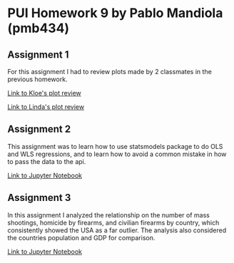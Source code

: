# PUI Homework 9 by Pablo Mandiola (pmb434)

## Assignment 1

For this assignment I had to review plots made by 2 classmates in the previous homework.

[Link to Kloe's plot review](kyn227_plotReview_pmb434.md)

[Link to Linda's plot review](lj1232_plotReview_pmb343.md)

## Assignment 2

This assignment was to learn how to use statsmodels package to do OLS and WLS regressions, and to learn how to avoid a common mistake in how to pass the data to the api.

[Link to Jupyter Notebook](HW9_2_pmb434.ipynb)

## Assignment 3

In this assignment I analyzed the relationship on the number of mass shootings, homicide by firearms, and civilian firearms by country, which consistently showed the USA as a far outlier. The analysis also considered the countries population and GDP for comparison.

[Link to Jupyter Notebook](HW9_3_pmb434.ipynb)
